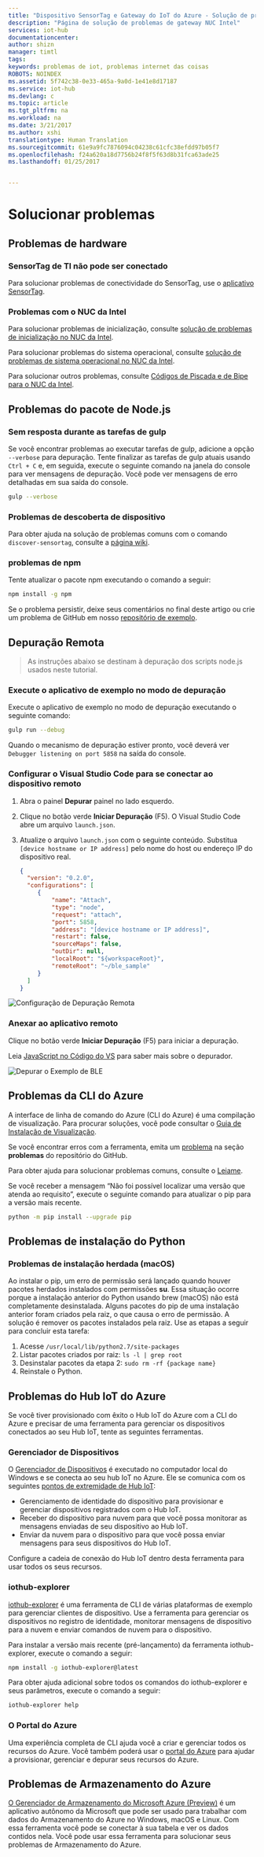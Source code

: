 ```yaml
---
title: "Dispositivo SensorTag e Gateway do IoT do Azure - Solução de problemas | Microsoft Docs"
description: "Página de solução de problemas de gateway NUC Intel"
services: iot-hub
documentationcenter: 
author: shizn
manager: timtl
tags: 
keywords: problemas de iot, problemas internet das coisas
ROBOTS: NOINDEX
ms.assetid: 5f742c38-0e33-465a-9a0d-1e41e8d17187
ms.service: iot-hub
ms.devlang: c
ms.topic: article
ms.tgt_pltfrm: na
ms.workload: na
ms.date: 3/21/2017
ms.author: xshi
translationtype: Human Translation
ms.sourcegitcommit: 61e9a9fc7876094c04238c61cfc38efdd97b05f7
ms.openlocfilehash: f24a620a18d7756b24f8f5f63d8b31fca63ade25
ms.lasthandoff: 01/25/2017


---
```

# <a name="troubleshooting"></a>Solucionar problemas

## <a name="hardware-issues"></a>Problemas de hardware

### <a name="ti-sensortag-cannot-be-connected"></a>SensorTag de TI não pode ser conectado

Para solucionar problemas de conectividade do SensorTag, use o [aplicativo SensorTag](http://processors.wiki.ti.com/index.php/SensorTag_User_Guide#SensorTag_App_user_guide).

### <a name="have-an-issue-with-intel-nuc"></a>Problemas com o NUC da Intel

Para solucionar problemas de inicialização, consulte [solução de problemas de inicialização no NUC da Intel](http://www.intel.com/content/www/us/en/support/boards-and-kits/000005845.html).

Para solucionar problemas do sistema operacional, consulte [solução de problemas de sistema operacional no NUC da Intel](http://www.intel.com/content/www/us/en/support/boards-and-kits/000006018.html).

Para solucionar outros problemas, consulte [Códigos de Piscada e de Bipe para o NUC da Intel](http://www.intel.com/content/www/us/en/support/boards-and-kits/intel-nuc-boards/000005854.html).

## <a name="nodejs-package-issues"></a>Problemas do pacote de Node.js

### <a name="no-response-during-gulp-tasks"></a>Sem resposta durante as tarefas de gulp

Se você encontrar problemas ao executar tarefas de gulp, adicione a opção `--verbose` para depuração. Tente finalizar as tarefas de gulp atuais usando `Ctrl + C` e, em seguida, execute o seguinte comando na janela do console para ver mensagens de depuração. Você pode ver mensagens de erro detalhadas em sua saída do console.

```bash
gulp --verbose
```

### <a name="device-discovery-issues"></a>Problemas de descoberta de dispositivo

Para obter ajuda na solução de problemas comuns com o comando `discover-sensortag`, consulte a [página wiki](https://wiki.archlinux.org/index.php/bluetooth#Bluetoothctl).

### <a name="npm-issues"></a>problemas de npm

Tente atualizar o pacote npm executando o comando a seguir:

```bash
npm install -g npm
```

Se o problema persistir, deixe seus comentários no final deste artigo ou crie um problema de GitHub em nosso [repositório de exemplo](https://github.com/azure-samples/iot-hub-c-intel-nuc-gateway-getting-started).

## <a name="remote-debugging"></a>Depuração Remota
> As instruções abaixo se destinam à depuração dos scripts node.js usados neste tutorial.
### <a name="run-the-sample-application-in-debug-mode"></a>Execute o aplicativo de exemplo no modo de depuração

Execute o aplicativo de exemplo no modo de depuração executando o seguinte comando:

```bash
gulp run --debug
```

Quando o mecanismo de depuração estiver pronto, você deverá ver `Debugger listening on port 5858` na saída do console.

### <a name="configure-visual-studio-code-to-connect-to-the-remote-device"></a>Configurar o Visual Studio Code para se conectar ao dispositivo remoto

1. Abra o painel **Depurar** painel no lado esquerdo.
2. Clique no botão verde **Iniciar Depuração** (F5). O Visual Studio Code abre um arquivo `launch.json`.
3. Atualize o arquivo `launch.json` com o seguinte conteúdo. Substitua `[device hostname or IP address]` pelo nome do host ou endereço IP do dispositivo real.

   ``` json
   {
     "version": "0.2.0",
     "configurations": [
        {
            "name": "Attach",
            "type": "node",
            "request": "attach",
            "port": 5858,
            "address": "[device hostname or IP address]",
            "restart": false,
            "sourceMaps": false,
            "outDir": null,
            "localRoot": "${workspaceRoot}",
            "remoteRoot": "~/ble_sample"
        }
     ]
   }
   ```

![Configuração de Depuração Remota](./media/iot-hub-gateway-kit-lessons/troubleshooting/remote_debugging_configuration.png)

### <a name="attach-to-the-remote-application"></a>Anexar ao aplicativo remoto

Clique no botão verde **Iniciar Depuração** (F5) para iniciar a depuração.

Leia [JavaScript no Código do VS](https://code.visualstudio.com/docs/languages/javascript#_debugging) para saber mais sobre o depurador.

![Depurar o Exemplo de BLE](./media/iot-hub-gateway-kit-lessons/troubleshooting/debugging_ble_sample.png)

## <a name="azure-cli-issues"></a>Problemas da CLI do Azure

A interface de linha de comando do Azure (CLI do Azure) é uma compilação de visualização. Para procurar soluções, você pode consultar o [Guia de Instalação de Visualização](https://github.com/Azure/azure-cli/blob/master/doc/preview_install_guide.md).

Se você encontrar erros com a ferramenta, emita um [problema](https://github.com/Azure/azure-cli/issues) na seção **problemas** do repositório do GitHub.

Para obter ajuda para solucionar problemas comuns, consulte o [Leiame](https://github.com/Azure/azure-cli/blob/master/README.rst).

Se você receber a mensagem “Não foi possível localizar uma versão que atenda ao requisito”, execute o seguinte comando para atualizar o pip para a versão mais recente.

```bash
python -m pip install --upgrade pip
```

## <a name="python-installation-issues"></a>Problemas de instalação do Python

### <a name="legacy-installation-issues-macos"></a>Problemas de instalação herdada (macOS)

Ao instalar o pip, um erro de permissão será lançado quando houver pacotes herdados instalados com permissões **su**. Essa situação ocorre porque a instalação anterior do Python usando brew (macOS) não está completamente desinstalada. Alguns pacotes do pip de uma instalação anterior foram criados pela raiz, o que causa o erro de permissão. A solução é remover os pacotes instalados pela raiz. Use as etapas a seguir para concluir esta tarefa:

1. Acesse `/usr/local/lib/python2.7/site-packages`
2. Listar pacotes criados por raiz: `ls -l | grep root`
3. Desinstalar pacotes da etapa 2: `sudo rm -rf {package name}`
4. Reinstale o Python.

## <a name="azure-iot-hub-issues"></a>Problemas do Hub IoT do Azure

Se você tiver provisionado com êxito o Hub IoT do Azure com a CLI do Azure e precisar de uma ferramenta para gerenciar os dispositivos conectados ao seu Hub IoT, tente as seguintes ferramentas.

### <a name="device-explorer"></a>Gerenciador de Dispositivos

O [Gerenciador de Dispositivos](https://github.com/Azure/azure-iot-sdk-csharp/blob/master/tools/DeviceExplorer) é executado no computador local do Windows e se conecta ao seu hub IoT no Azure. Ele se comunica com os seguintes [pontos de extremidade de Hub IoT](https://azure.microsoft.com/en-us/documentation/articles/iot-hub-devguide/):

- Gerenciamento de identidade do dispositivo para provisionar e gerenciar dispositivos registrados com o Hub IoT.
- Receber do dispositivo para nuvem para que você possa monitorar as mensagens enviadas de seu dispositivo ao Hub IoT.
- Enviar da nuvem para o dispositivo para que você possa enviar mensagens para seus dispositivos do Hub IoT.

Configure a cadeia de conexão do Hub IoT dentro desta ferramenta para usar todos os seus recursos.

### <a name="iothub-explorer"></a>iothub-explorer

[iothub-explorer](https://github.com/Azure/iothub-explorer) é uma ferramenta de CLI de várias plataformas de exemplo para gerenciar clientes de dispositivo. Use a ferramenta para gerenciar os dispositivos no registro de identidade, monitorar mensagens de dispositivo para a nuvem e enviar comandos de nuvem para o dispositivo.

Para instalar a versão mais recente (pré-lançamento) da ferramenta iothub-explorer, execute o comando a seguir:

```bash
npm install -g iothub-explorer@latest
```

Para obter ajuda adicional sobre todos os comandos do iothub-explorer e seus parâmetros, execute o comando a seguir:

```bash
iothub-explorer help
```

### <a name="the-azure-portal"></a>O Portal do Azure

Uma experiência completa de CLI ajuda você a criar e gerenciar todos os recursos do Azure. Você também poderá usar o [portal do Azure](https://azure.microsoft.com/en-us/documentation/articles/azure-portal-overview/) para ajudar a provisionar, gerenciar e depurar seus recursos do Azure.

## <a name="azure-storage-issues"></a>Problemas de Armazenamento do Azure

[O Gerenciador de Armazenamento do Microsoft Azure (Preview)](http://storageexplorer.com/) é um aplicativo autônomo da Microsoft que pode ser usado para trabalhar com dados do Armazenamento do Azure no Windows, macOS e Linux. Com essa ferramenta você pode se conectar à sua tabela e ver os dados contidos nela. Você pode usar essa ferramenta para solucionar seus problemas de Armazenamento do Azure.

